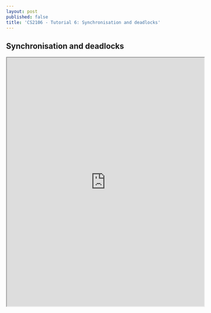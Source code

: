 ```yaml
---
layout: post
published: false
title: 'CS2106 - Tutorial 6: Synchronisation and deadlocks'
---
```

## Synchronisation and deadlocks

<iframe src="https://drive.google.com/file/d/1UuR4qeH_VXhJ_Vkbe6F_j2nhdJBed4-Q/preview" width="540" height="680"></iframe>